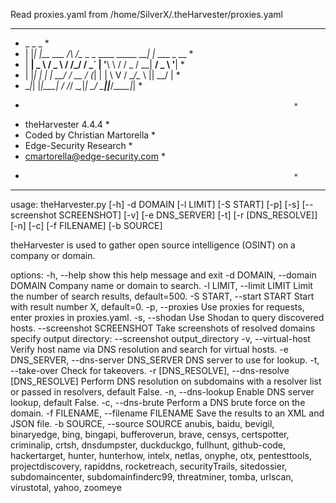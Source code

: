 Read proxies.yaml from /home/SilverX/.theHarvester/proxies.yaml
*******************************************************************
*  _   _                                            _             *
* | |_| |__   ___    /\  /\__ _ _ ____   _____  ___| |_ ___ _ __  *
* | __|  _ \ / _ \  / /_/ / _` | '__\ \ / / _ \/ __| __/ _ \ '__| *
* | |_| | | |  __/ / __  / (_| | |   \ V /  __/\__ \ ||  __/ |    *
*  \__|_| |_|\___| \/ /_/ \__,_|_|    \_/ \___||___/\__\___|_|    *
*                                                                 *
* theHarvester 4.4.4                                              *
* Coded by Christian Martorella                                   *
* Edge-Security Research                                          *
* cmartorella@edge-security.com                                   *
*                                                                 *
*******************************************************************
usage: theHarvester.py [-h] -d DOMAIN [-l LIMIT] [-S START] [-p] [-s]
                       [--screenshot SCREENSHOT] [-v] [-e DNS_SERVER] [-t]
                       [-r [DNS_RESOLVE]] [-n] [-c] [-f FILENAME] [-b SOURCE]

theHarvester is used to gather open source intelligence (OSINT) on a company
or domain.

options:
  -h, --help            show this help message and exit
  -d DOMAIN, --domain DOMAIN
                        Company name or domain to search.
  -l LIMIT, --limit LIMIT
                        Limit the number of search results, default=500.
  -S START, --start START
                        Start with result number X, default=0.
  -p, --proxies         Use proxies for requests, enter proxies in
                        proxies.yaml.
  -s, --shodan          Use Shodan to query discovered hosts.
  --screenshot SCREENSHOT
                        Take screenshots of resolved domains specify output
                        directory: --screenshot output_directory
  -v, --virtual-host    Verify host name via DNS resolution and search for
                        virtual hosts.
  -e DNS_SERVER, --dns-server DNS_SERVER
                        DNS server to use for lookup.
  -t, --take-over       Check for takeovers.
  -r [DNS_RESOLVE], --dns-resolve [DNS_RESOLVE]
                        Perform DNS resolution on subdomains with a resolver
                        list or passed in resolvers, default False.
  -n, --dns-lookup      Enable DNS server lookup, default False.
  -c, --dns-brute       Perform a DNS brute force on the domain.
  -f FILENAME, --filename FILENAME
                        Save the results to an XML and JSON file.
  -b SOURCE, --source SOURCE
                        anubis, baidu, bevigil, binaryedge, bing, bingapi,
                        bufferoverun, brave, censys, certspotter, criminalip,
                        crtsh, dnsdumpster, duckduckgo, fullhunt, github-code,
                        hackertarget, hunter, hunterhow, intelx, netlas,
                        onyphe, otx, pentesttools, projectdiscovery, rapiddns,
                        rocketreach, securityTrails, sitedossier,
                        subdomaincenter, subdomainfinderc99, threatminer,
                        tomba, urlscan, virustotal, yahoo, zoomeye
